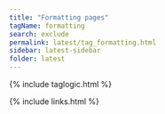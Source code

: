 ```yaml
---
title: "Formatting pages"
tagName: formatting
search: exclude
permalink: latest/tag_formatting.html
sidebar: latest-sidebar
folder: latest
---
```

{% include taglogic.html %}

{% include links.html %}
